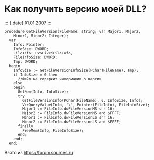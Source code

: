 Как получить версию моей DLL?
=============================

::: {.date}
01.01.2007
:::

    procedure GetFileVersion(FileName: string; var Major1, Major2, 
        Minor1, Minor2: Integer); 
      var 
        Info: Pointer; 
        InfoSize: DWORD; 
        FileInfo: PVSFixedFileInfo; 
        FileInfoSize: DWORD; 
        Tmp: DWORD; 
      begin 
        InfoSize := GetFileVersionInfoSize(PChar(FileName), Tmp); 
        if InfoSize = 0 then 
          //Файл не содержит информации о версии
        else 
        begin     
          GetMem(Info, InfoSize); 
          try 
            GetFileVersionInfo(PChar(FileName), 0, InfoSize, Info); 
            VerQueryValue(Info, '\', Pointer(FileInfo), FileInfoSize); 
            Major1 := FileInfo.dwFileVersionMS shr 16; 
            Major2 := FileInfo.dwFileVersionMS and $FFFF; 
            Minor1 := FileInfo.dwFileVersionLS shr 16; 
            Minor2 := FileInfo.dwFileVersionLS and $FFFF; 
          finally 
            FreeMem(Info, FileInfoSize); 
          end; 
        end; 
      end;

Взято из <https://forum.sources.ru>
